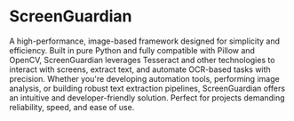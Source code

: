 # ScreenGuardian
A high-performance, image-based framework designed for simplicity and efficiency. Built in pure Python and fully compatible with Pillow and OpenCV, ScreenGuardian leverages Tesseract and other technologies to interact with screens, extract text, and automate OCR-based tasks with precision. Whether you're developing automation tools, performing image analysis, or building robust text extraction pipelines, ScreenGuardian offers an intuitive and developer-friendly solution. Perfect for projects demanding reliability, speed, and ease of use.

